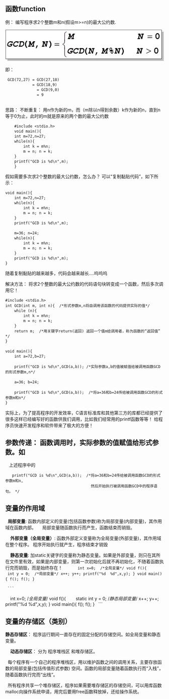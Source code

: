 ## 函数function

例： 编写程序求2个整数m和n(假设m>=n)的最大公约数.

![](imgs/GCD.jpg)

即：
```
 GCD(72,27) = GCD(27,18)
  	        = GCD(18,9)
	          = GCD(9,0)
	          = 9
            
```
思路： 不断重复： 用n作为新的m，而（m除以n得到余数）k作为新的n，直到n等于0为止，此时的m就是原来的两个数的最大公约数
```
    #include <stdio.h>
    void main(){
	int m=72,n=27;	
	while(n){
		int k = m%n;
		m = n; n = k;
	}	
	printf("GCD is %d\n",m);
    }
```
假如需要多次求2个整数的最大公约数，怎么办？ 可以“复制黏贴代码”，如下所示：
```
void main(){
	int m=72,n=27;	
	while(n){
		int k = m%n;
		m = n; n = k;
	}	
	printf("GCD is %d\n",m);

    m=36; n=24;
    while(n){
		int k = m%n;
		m = n; n = k;
	}	
	printf("GCD is %d\n",m);
}
```

随着复制黏贴的越来越多，代码会越来越长....呜呜呜

解决方法： 将求2个整数的最大公约数的代码语句块转变成一个函数，然后多次调用它！

```
#include <stdio.h>
int GCD(int m, int n){  /*形式参数m,n将由调用该函数的代码提供实际的值*/
	while (n){
		int k = m%n;
		m = n; n = k;
	}
	return m;  /*用关键字return(返回) 返回一个值m给调用者，称为函数的“返回值” */
}

void main(){
    int a=72,b=27;  	
    
    printf("GCD is %d\n",GCD(a,b)); /*实际参数a,b的值被赋值给被调用函数GCD的形式参数m,n*/
                                    
    a=36; b=24;
    
    printf("GCD is %d\n",GCD(a,b));  /*将a=36和b=24传给被调用函数GCD的形式参数m和n*/
}
```

实际上，为了提高程序的开发效率，C语言标准库和其他第三方的库都已经提供了很多这样已经编写好的函数供我们调用，比如我们经常用的printf函数等等！
给程序员快速开发程序和软件带来了极大的方便！
 
## 参数传递： 函数调用时，实际参数的值赋值给形式参数。如
    上述程序中的
 ```
    printf("GCD is %d\n",GCD(a,b));  /*将a=36和b=24传给被调用函数GCD的形式参数m和n,
                                       然后开始执行被调用函数GCD中的程序语句。 */
```

## 变量的作用域
   
   **局部变量**:  函数内部定义的变量(包括函数参数)称为局部变量(内部变量)，其作用域在函数内部。
     局部变量随函数执行而产生，函数结束而销毁。
     
     **外部变量（全局变量）**:  函数外部定义变量称为全局变量(外部变量)，其作用域在整个程序。
    程序开始执行就产生，程序结束才销毁

     
     **静态变量**:  加static关键字的变量称为静态变量。如果是外部变量，则只在其所在文件里有效，如果是内部变量，则第一次初始化后就不再初始化，不随着函数执行完而销毁，而是始终存在！
     ```
     int x=0;  /*全局变量*/
     void f(){
        int y = 0;  /*局部变量*/
	x++;
	y++;
	printf("%d  %d",x,y);
     }
     void main(){
        f();
	f();
     }
    ```
    
     ```
     int x=0;  /*全局变量*/
     void f(){
        static int y = 0; /*静态局部变量*/
	x++;
	y++;
	printf("%d  %d",x,y);
     }
     void main(){
        f();
	f();
     }
    ```

## 变量的存储区（类别）

   **静态存储区**：  程序运行期间一直存在的固定分配的存储空间。如全局变量和静态变量。    
   
    
  **动态存储区**： 分为 程序堆栈区 和堆存储区。        

    每个程序有一个自己的程序堆栈区，用以维护函数之间的调用关系，主要存放函数的局部变量(包括传值形式参数) 空间。函数的局部变量随着函数执行而“入栈”，随着函数执行完而“出栈”。

   所有程序共享一个堆存储区，程序如果需要堆存储区的存储空间，可以用库函数malloc向操作系统申请，用完后要用free函数释放掉，还给操作系统。
